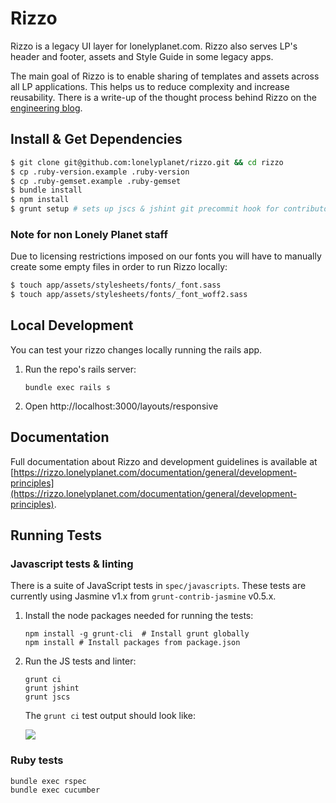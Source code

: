 # Rizzo

Rizzo is a legacy UI layer for lonelyplanet.com. Rizzo also serves LP's header and footer, assets and Style Guide in some legacy apps.

The main goal of Rizzo is to enable sharing of templates and assets across all LP applications. This helps us to reduce complexity and increase reusability. There is a write-up of the thought process behind Rizzo on the [engineering blog](http://engineering.lonelyplanet.com/2014/05/18/a-maintainable-styleguide.html).

## Install & Get Dependencies

```bash
$ git clone git@github.com:lonelyplanet/rizzo.git && cd rizzo
$ cp .ruby-version.example .ruby-version
$ cp .ruby-gemset.example .ruby-gemset
$ bundle install
$ npm install
$ grunt setup # sets up jscs & jshint git precommit hook for contributors, and inits the private font submodule
```

### Note for non Lonely Planet staff

Due to licensing restrictions imposed on our fonts you will have to manually create some empty files in order to run Rizzo locally:

```bash
$ touch app/assets/stylesheets/fonts/_font.sass
$ touch app/assets/stylesheets/fonts/_font_woff2.sass
```

## Local Development

You can test your rizzo changes locally running the rails app.

1. Run the repo's rails server:

   ```
   bundle exec rails s
   ```

2. Open http://localhost:3000/layouts/responsive

## Documentation

Full documentation about Rizzo and development guidelines is available at [https://rizzo.lonelyplanet.com/documentation/general/development-principles](https://rizzo.lonelyplanet.com/documentation/general/development-principles).

## Running Tests

### Javascript tests & linting

There is a suite of JavaScript tests in `spec/javascripts`. These tests are currently using Jasmine v1.x from `grunt-contrib-jasmine` v0.5.x.

1. Install the node packages needed for running the tests:

   ```shell
   npm install -g grunt-cli  # Install grunt globally
   npm install # Install packages from package.json
   ```

2. Run the JS tests and linter:

   ```shell
   grunt ci
   grunt jshint
   grunt jscs
   ```

   The `grunt ci` test output should look like:

   ![](http://d.pr/i/jSY4+)

### Ruby tests

```shell
bundle exec rspec
bundle exec cucumber
```
